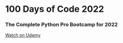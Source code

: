 # 100 Days of Code 2022
### The Complete Python Pro Bootcamp for 2022
[Watch on Udemy](https://www.udemy.com/course/100-days-of-code/)